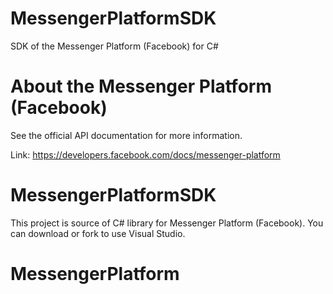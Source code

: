 # MessengerPlatformSDK
SDK of the Messenger Platform (Facebook) for C#
# About the Messenger Platform (Facebook)
See the official API documentation for more information.

Link: https://developers.facebook.com/docs/messenger-platform

# MessengerPlatformSDK
This project is source of C# library for Messenger Platform (Facebook). You can download or fork to use Visual Studio.

# MessengerPlatform
